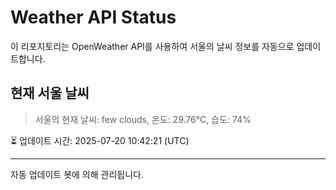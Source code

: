 
# Weather API Status

이 리포지토리는 OpenWeather API를 사용하여 서울의 날씨 정보를 자동으로 업데이트합니다.

## 현재 서울 날씨
> 서울의 현재 날씨: few clouds, 온도: 29.76°C, 습도: 74%

⏳ 업데이트 시간: 2025-07-20 10:42:21 (UTC)

---
자동 업데이트 봇에 의해 관리됩니다.
